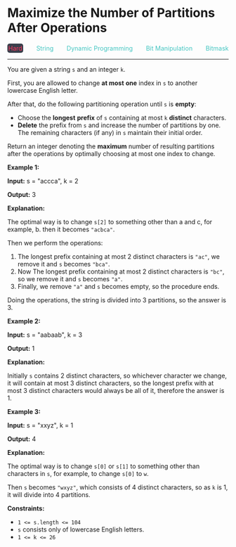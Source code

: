# Maximize the Number of Partitions After Operations

<div style="display: flex; justify-content: space-between; align-items: center">
<div style="color: #ff375f;
padding: 2px; background-color: #3a3f4b; border-radius: 5px;">Hard</div>
<div style="color: #46c6c2">String</div>
<div style="color: #46c6c2">Dynamic Programming</div>
<div style="color: #46c6c2">Bit Manipulation</div>
<div style="color: #46c6c2">Bitmask</div>
</div>

---

You are given a string `s` and an integer `k`.

First, you are allowed to change **at most** **one** index in `s` to another lowercase English letter.

After that, do the following partitioning operation until `s` is **empty**:

*   Choose the **longest** **prefix** of `s` containing at most `k` **distinct** characters.
*   **Delete** the prefix from `s` and increase the number of partitions by one. The remaining characters (if any) in `s` maintain their initial order.

Return an integer denoting the **maximum** number of resulting partitions after the operations by optimally choosing at most one index to change.

**Example 1:**

**Input:** s = "accca", k = 2

**Output:** 3

**Explanation:**

The optimal way is to change `s[2]` to something other than a and c, for example, b. then it becomes `"acbca"`.

Then we perform the operations:

1.  The longest prefix containing at most 2 distinct characters is `"ac"`, we remove it and `s` becomes `"bca"`.
2.  Now The longest prefix containing at most 2 distinct characters is `"bc"`, so we remove it and `s` becomes `"a"`.
3.  Finally, we remove `"a"` and `s` becomes empty, so the procedure ends.

Doing the operations, the string is divided into 3 partitions, so the answer is 3.

**Example 2:**

**Input:** s = "aabaab", k = 3

**Output:** 1

**Explanation:**

Initially `s` contains 2 distinct characters, so whichever character we change, it will contain at most 3 distinct characters, so the longest prefix with at most 3 distinct characters would always be all of it, therefore the answer is 1.

**Example 3:**

**Input:** s = "xxyz", k = 1

**Output:** 4

**Explanation:**

The optimal way is to change `s[0]` or `s[1]` to something other than characters in `s`, for example, to change `s[0]` to `w`.

Then `s` becomes `"wxyz"`, which consists of 4 distinct characters, so as `k` is 1, it will divide into 4 partitions.

**Constraints:**

*   `1 <= s.length <= 104`
*   `s` consists only of lowercase English letters.
*   `1 <= k <= 26`